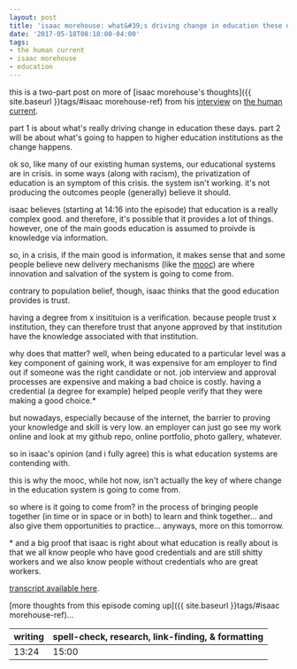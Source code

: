 ```yaml
---
layout: post
title: 'isaac morehouse: what&#39;s driving change in education these days'
date: '2017-05-18T08:18:00-04:00'
tags:
- the human current
- isaac morehouse
- education
--- 
```


this is a two-part post on more of [isaac morehouse's thoughts]({{ site.baseurl }}tags/#isaac morehouse-ref) from his [interview][episode] on [the human current][show]. 

part 1 is about what's really driving change in education these days. part 2 will be about what's going to happen to higher education institutions as the change happens. 

ok so, like many of our existing human systems, our educational systems are in crisis. in some ways (along with racism), the privatization of education is an symptom of this crisis. the system isn't working. it's not producing the outcomes people (generally) believe it should. 

isaac believes (starting at 14:16 into the episode) that education is a really complex good. and therefore, it's possible that it provides a lot of things. however, one of the main goods education is assumed to proivde is knowledge via information. 

so, in a crisis, if the main good is information, it makes sense that and some people believe new delivery mechanisms (like the [mooc](http://mooc.org/)) are where innovation and salvation of the system is going to come from. 

contrary to population belief, though, isaac thinks that the good education provides is trust. 

having a degree from x insitituion is a verification. because people trust x institution, they can therefore trust that anyone approved by that institution have the knowledge associated with that institution. 

why does that matter? well, when being educated to a particular level was a key component of gaining work, it was expensive for am employer to find out if someone was the right candidate or not. job interview and approval processes are expensive and making a bad choice is costly. having a credential (a degree for example) helped people verify that they were making a good choice.&#042;

but nowadays, especially because of the internet, the barrier to proving your knowledge and skill is very low. an employer can just go see my work online and look at my github repo, online portfolio, photo gallery, whatever.

so in isaac's opinion (and i fully agree) this is what education systems are contending with.

this is why the mooc, while hot now, isn't actually the key of where change in the education system is going to come from.

so where is it going to come from? in the process of bringing people together (in time or in space or in both) to learn and think together... and also give them opportunities to practice... anyways, more on this tomorrow.

&#042; and a big proof that isaac is right about what education is really about is that we all know people who have good credentials and are still shitty workers and we also know people without credentials who are great workers. 

[transcript available here][transcript].

[more thoughts from this episode coming up]({{ site.baseurl }}tags/#isaac morehouse-ref)...

[show]: http://www.human-current.com/
[episode]: https://soundcloud.com/humancurrent/011-isaac-morehouse-on-how-to
[transcript]: https://static1.squarespace.com/static/54f8c6cee4b0e25f5b1af40c/t/58f683756b8f5b70027e6115/1492550517933/011_HowtoBeYourOwnResumeAnInterviewwithIsaacMorehouse.pdf

<table>
	<thead>
		<tr>
			<th>writing</th>
			<th>spell-check, research, link-finding, & formatting</th>
		</tr>
	</thead>
	<tbody>
		<tr>
			<td>13:24</td>
			<td>15:00</td>
		</tr>
	</tbody>
</table>